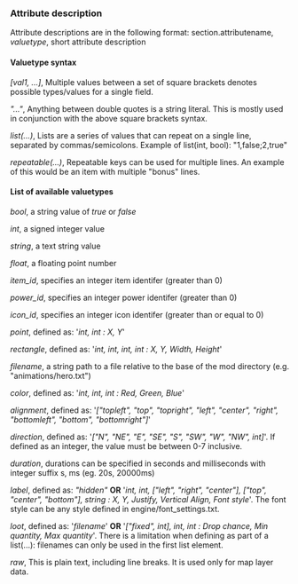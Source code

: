 ### Attribute description
Attribute descriptions are in the following format: section.attributename, *valuetype*, short attribute description

#### Valuetype syntax

*[val1, ...]*, Multiple values between a set of square brackets denotes possible types/values for a single field.

*"..."*, Anything between double quotes is a string literal. This is mostly used in conjunction with the above square brackets syntax.

*list(...)*, Lists are a series of values that can repeat on a single line, separated by commas/semicolons. Example of list(int, bool): "1,false;2,true"

*repeatable(...)*, Repeatable keys can be used for multiple lines. An example of this would be an item with multiple "bonus" lines.

#### List of available valuetypes

*bool*, a string value of *true* or *false*

*int*, a signed integer value

*string*, a text string value

*float*, a floating point number

*item_id*, specifies an integer item identifer (greater than 0)

*power_id*, specifies an integer power identifer (greater than 0)

*icon_id*, specifies an integer icon identifer (greater than or equal to 0)

*point*, defined as: '*int, int : X, Y*'

*rectangle*, defined as: '*int, int, int, int : X, Y, Width, Height*'

*filename*, a string path to a file relative to the base of the mod directory (e.g. "animations/hero.txt")

*color*, defined as: '*int, int, int : Red, Green, Blue*'

*alignment*, defined as: '*["topleft", "top", "topright", "left", "center", "right", "bottomleft", "bottom", "bottomright"]*'

*direction*, defined as: '*["N", "NE", "E", "SE", "S", "SW", "W", "NW", int]*'. If defined as an integer, the value must be between 0-7 inclusive.

*duration*, durations can be specified in seconds and milliseconds with integer suffix s, ms (eg. 20s, 20000ms)

*label*, defined as: *"hidden"* **OR** '*int, int, ["left", "right", "center"], ["top", "center", "bottom"], string : X, Y, Justify, Vertical Align, Font style*'. The font style can be any style defined in engine/font\_settings.txt.

*loot*, defined as: '*filename*' **OR** '*["fixed", int], int, int : Drop chance, Min quantity, Max quantity*'. There is a limitation when defining as part of a list(...): filenames can only be used in the first list element.

*raw*, This is plain text, including line breaks. It is used only for map layer data.

